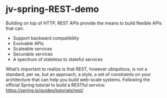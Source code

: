 # jv-spring-REST-demo
Building on top of HTTP, REST APIs provide the means to build flexible APIs that can:

- Support backward compatibility
- Evolvable APIs
- Scaleable services
- Securable services
- A spectrum of stateless to stateful services

What’s important to realize is that REST, however ubiquitous, is not a standard, per se, but an approach, a style, a set of constraints on your architecture that can help you build web-scale systems. 
Following the official Spring tutorial to build a RESTful service: https://spring.io/guides/tutorials/rest/
